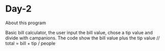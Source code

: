 # Day-2
About this program


Basic bill calculator, the user input the bill value, chose a tip value and divide with campanions.
The code show the bill value plus the tip value // total = bill + tip / people
